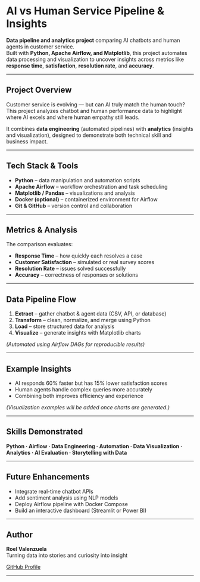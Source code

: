 # AI vs Human Service Pipeline & Insights

**Data pipeline and analytics project** comparing AI chatbots and human agents in customer service.  
Built with **Python, Apache Airflow, and Matplotlib**, this project automates data processing and visualization to uncover insights across metrics like **response time**, **satisfaction**, **resolution rate**, and **accuracy**.

---

## Project Overview
Customer service is evolving — but can AI truly match the human touch?  
This project analyzes chatbot and human performance data to highlight where AI excels and where human empathy still leads.

It combines **data engineering** (automated pipelines) with **analytics** (insights and visualization), designed to demonstrate both technical skill and business impact.

---

## Tech Stack & Tools
- **Python** – data manipulation and automation scripts  
- **Apache Airflow** – workflow orchestration and task scheduling  
- **Matplotlib / Pandas** – visualizations and analysis  
- **Docker (optional)** – containerized environment for Airflow  
- **Git & GitHub** – version control and collaboration  

---

## Metrics & Analysis
The comparison evaluates:
- **Response Time** – how quickly each resolves a case  
- **Customer Satisfaction** – simulated or real survey scores  
- **Resolution Rate** – issues solved successfully  
- **Accuracy** – correctness of responses or solutions  

---

## Data Pipeline Flow
1. **Extract** – gather chatbot & agent data (CSV, API, or database)  
2. **Transform** – clean, normalize, and merge using Python  
3. **Load** – store structured data for analysis  
4. **Visualize** – generate insights with Matplotlib charts  

*(Automated using Airflow DAGs for reproducible results)*

---

## Example Insights
- AI responds 60% faster but has 15% lower satisfaction scores  
- Human agents handle complex queries more accurately  
- Combining both improves efficiency and experience  

*(Visualization examples will be added once charts are generated.)*

---

## Skills Demonstrated
**Python · Airflow · Data Engineering · Automation · Data Visualization · Analytics · AI Evaluation · Storytelling with Data**

---

## Future Enhancements
- Integrate real-time chatbot APIs  
- Add sentiment analysis using NLP models  
- Deploy Airflow pipeline with Docker Compose  
- Build an interactive dashboard (Streamlit or Power BI)

---

## Author
**Roel Valenzuela**  
Turning data into stories and curiosity into insight

[GitHub Profile](https://github.com/roelvalenzuela)

---
